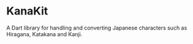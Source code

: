 # KanaKit

A Dart library for handling and converting Japanese characters such as Hiragana, Katakana and Kanji.
